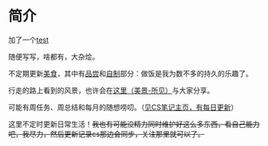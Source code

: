 # 简介

加了一个[test](http://chat.haohaha.cn/test/test/)

随便写写，啥都有，大杂烩。


不定期更新[美食](http://chat.haohaha.cn/delicious/index)，其中有[品尝](http://chat.haohaha.cn/delicious/taste)和[自制](http://chat.haohaha.cn/delicious/cook)部分：做饭是我为数不多的持久的乐趣了。

行走的路上看到的风景，也许会在[这里（美景-所见）](http://chat.haohaha.cn/scenery/scenery/)与大家分享。

可能有周任务、周总结和每月的随想唠叨。（[见CS笔记主页，有每日更新](cs.haohaha.cn)）

这里不定时更新日常生活！<del>我也有可能没精力同时维护好这么多东西，看自己能力吧，我尽力，然后更新记录cs那边会同步，关注那里就可以了。</del>

